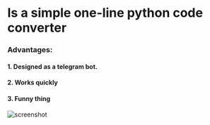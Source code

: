 Is a simple one-line python code converter
=====================
### Advantages: 
#### 1. Designed as a telegram bot.
#### 2. Works quickly
#### 3. Funny thing
![screenshot](https://i.imgur.com/vaJboAC.png)
